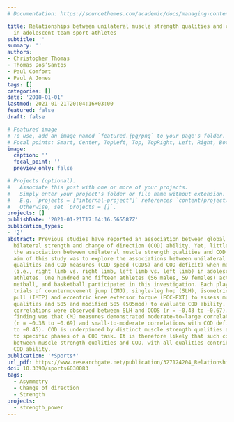 ```yaml
---
# Documentation: https://sourcethemes.com/academic/docs/managing-content/

title: Relationships between unilateral muscle strength qualities and change of direction
  in adolescent team-sport athletes
subtitle: ''
summary: ''
authors:
- Christopher Thomas
- Thomas Dos’Santos
- Paul Comfort
- Paul A Jones
tags: []
categories: []
date: '2018-01-01'
lastmod: 2021-01-21T20:04:16+03:00
featured: false
draft: false

# Featured image
# To use, add an image named `featured.jpg/png` to your page's folder.
# Focal points: Smart, Center, TopLeft, Top, TopRight, Left, Right, BottomLeft, Bottom, BottomRight.
image:
  caption: ''
  focal_point: ''
  preview_only: false

# Projects (optional).
#   Associate this post with one or more of your projects.
#   Simply enter your project's folder or file name without extension.
#   E.g. `projects = ["internal-project"]` references `content/project/deep-learning/index.md`.
#   Otherwise, set `projects = []`.
projects: []
publishDate: '2021-01-21T17:04:16.565587Z'
publication_types:
- '2'
abstract: Previous studies have reported an association between global measures of
  bilateral strength and change of direction (COD) ability. Yet, little is known about
  the association between unilateral muscle strength qualities and COD ability. The
  aim of this study was to explore the associations between unilateral muscle strength
  qualities and COD measures (COD speed (CODS) and COD deficit) when matched limb-for-limb
  (i.e., right limb vs. right limb, left limb vs. left limb) in adolescent team-sport
  athletes. One hundred and fifteen athletes (56 males, 59 females) active in cricket,
  netball, and basketball participated in this investigation. Each player performed
  trials of countermovement jump (CMJ), single-leg hop (SLH), isometric mid-thigh
  pull (IMTP) and eccentric knee extensor torque (ECC-EXT) to assess muscle strength
  qualities and 505 and modified 505 (505mod) to evaluate COD ability. Moderate-to-large
  correlations were observed between SLH and CODS (r = −0.43 to −0.67). Another important
  finding was that CMJ measures demonstrated moderate-to-large correlations with CODS
  (r = −0.38 to −0.69) and small-to-moderate correlations with COD deficit (r = −0.24
  to −0.45). COD is underpinned by distinct muscle strength qualities and each contribute
  to specific phases of a COD task. It is therefore likely that such connections exist
  between muscle strength qualities and COD, with all qualities contributing to overall
  COD ability.
publication: '*Sports*'
url_pdf: https://www.researchgate.net/publication/327124204_Relationships_between_Unilateral_Muscle_Strength_Qualities_and_Change_of_Direction_in_Adolescent_Team-Sport_Athletes
doi: 10.3390/sports6030083
tags:
  - Asymmetry
  - Change of direction
  - Strength
projects:
  - strength_power
---
```

